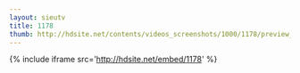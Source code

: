 ```yaml
---
layout: sieutv
title: 1178
thumb: http://hdsite.net/contents/videos_screenshots/1000/1178/preview_360p.mp4.jpg
---
```

{% include iframe src='http://hdsite.net/embed/1178' %}
 
